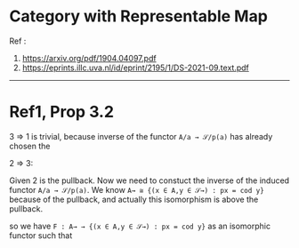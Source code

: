 # Category with Representable Map

Ref :
1. https://arxiv.org/pdf/1904.04097.pdf
2. https://eprints.illc.uva.nl/id/eprint/2195/1/DS-2021-09.text.pdf 

***

# Ref1, Prop 3.2
3 => 1 is trivial, because inverse of the functor `A/a → 𝒮/p(a)` has already chosen the 

2 => 3:

Given 2 is the pullback. Now we need to constuct the inverse of the induced functor `A/a → 𝒮/p(a)`.
We know `A→ ≅ {(x ∈ A,y ∈ 𝒮→) : px = cod y}` because of the pullback, 
and actually this isomorphism is above the pullback.

so we have `F : A→ → {(x ∈ A,y ∈ 𝒮→) : px = cod y}` as an isomorphic functor such that

